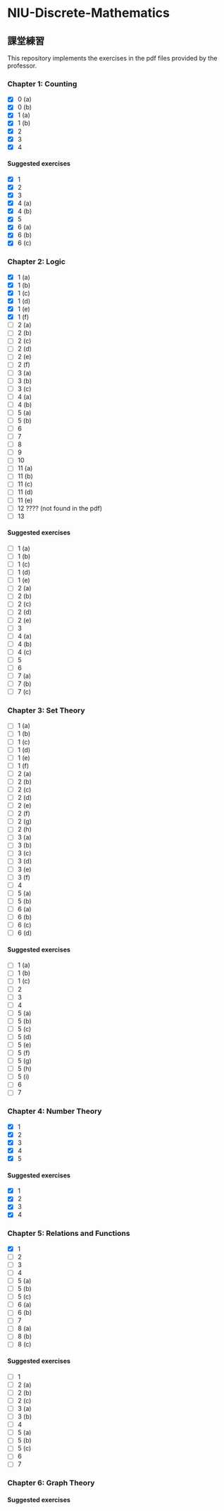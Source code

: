 # NIU-Discrete-Mathematics

## 課堂練習

This repository implements the exercises in the pdf files provided by the professor.

### Chapter 1: Counting

- [x] 0 (a)
- [x] 0 (b)
- [x] 1 (a)
- [x] 1 (b)
- [x] 2
- [x] 3
- [x] 4

#### Suggested exercises

- [x] 1
- [x] 2
- [x] 3
- [x] 4 (a)
- [x] 4 (b)
- [x] 5
- [x] 6 (a)
- [x] 6 (b)
- [x] 6 (c)

### Chapter 2: Logic

- [x] 1 (a)
- [x] 1 (b)
- [x] 1 (c)
- [x] 1 (d)
- [x] 1 (e)
- [x] 1 (f)
- [ ] 2 (a)
- [ ] 2 (b)
- [ ] 2 (c)
- [ ] 2 (d)
- [ ] 2 (e)
- [ ] 2 (f)
- [ ] 3 (a)
- [ ] 3 (b)
- [ ] 3 (c)
- [ ] 4 (a)
- [ ] 4 (b)
- [ ] 5 (a)
- [ ] 5 (b)
- [ ] 6
- [ ] 7
- [ ] 8
- [ ] 9
- [ ] 10
- [ ] 11 (a)
- [ ] 11 (b)
- [ ] 11 (c)
- [ ] 11 (d)
- [ ] 11 (e)
- [ ] 12 ???? (not found in the pdf)
- [ ] 13

#### Suggested exercises

- [ ] 1 (a)
- [ ] 1 (b)
- [ ] 1 (c)
- [ ] 1 (d)
- [ ] 1 (e)
- [ ] 2 (a)
- [ ] 2 (b)
- [ ] 2 (c)
- [ ] 2 (d)
- [ ] 2 (e)
- [ ] 3
- [ ] 4 (a)
- [ ] 4 (b)
- [ ] 4 (c)
- [ ] 5
- [ ] 6
- [ ] 7 (a)
- [ ] 7 (b)
- [ ] 7 (c)

### Chapter 3: Set Theory

- [ ] 1 (a)
- [ ] 1 (b)
- [ ] 1 (c)
- [ ] 1 (d)
- [ ] 1 (e)
- [ ] 1 (f)
- [ ] 2 (a)
- [ ] 2 (b)
- [ ] 2 (c)
- [ ] 2 (d)
- [ ] 2 (e)
- [ ] 2 (f)
- [ ] 2 (g)
- [ ] 2 (h)
- [ ] 3 (a)
- [ ] 3 (b)
- [ ] 3 (c)
- [ ] 3 (d)
- [ ] 3 (e)
- [ ] 3 (f)
- [ ] 4
- [ ] 5 (a)
- [ ] 5 (b)
- [ ] 6 (a)
- [ ] 6 (b)
- [ ] 6 (c)
- [ ] 6 (d)

#### Suggested exercises

- [ ] 1 (a)
- [ ] 1 (b)
- [ ] 1 (c)
- [ ] 2
- [ ] 3
- [ ] 4
- [ ] 5 (a)
- [ ] 5 (b)
- [ ] 5 (c)
- [ ] 5 (d)
- [ ] 5 (e)
- [ ] 5 (f)
- [ ] 5 (g)
- [ ] 5 (h)
- [ ] 5 (i)
- [ ] 6
- [ ] 7

### Chapter 4: Number Theory

- [x] 1
- [x] 2
- [x] 3
- [x] 4
- [x] 5

#### Suggested exercises

- [x] 1
- [x] 2
- [x] 3
- [x] 4

### Chapter 5: Relations and Functions

- [x] 1
- [ ] 2
- [ ] 3
- [ ] 4
- [ ] 5 (a)
- [ ] 5 (b)
- [ ] 5 (c)
- [ ] 6 (a)
- [ ] 6 (b)
- [ ] 7
- [ ] 8 (a)
- [ ] 8 (b)
- [ ] 8 (c)

#### Suggested exercises

- [ ] 1
- [ ] 2 (a)
- [ ] 2 (b)
- [ ] 2 (c)
- [ ] 3 (a)
- [ ] 3 (b)
- [ ] 4
- [ ] 5 (a)
- [ ] 5 (b)
- [ ] 5 (c)
- [ ] 6
- [ ] 7

### Chapter 6: Graph Theory

#### Suggested exercises

